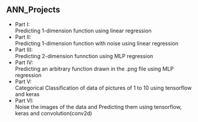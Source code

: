 ## ANN_Projects
- Part I:<br />
Predicting 1-dimension function using linear regression<br />
- Part II:<br />
Predicting 1-dimension function with noise using linear regression<br />
- Part III:<br />
Predicting 2-dimension funnction using MLP regression<br />
- Part IV:<br />
Predicting an arbitrary function drawn in the .png file using MLP regression<br />
- Part V:<br />
Categorical Classification of data of pictures of 1 to 10 using tensorflow and keras<br />
- Part VI:<br />
Noise the images of the data and Predicting them using tensorflow, keras and convolution(conv2d)
